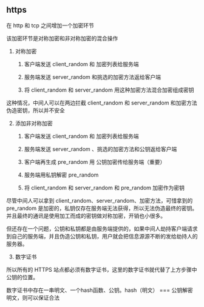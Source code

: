## https

在 http 和 tcp 之间增加一个加密环节

该加密环节是对称加密和非对称加密的混合操作

1. 对称加密

    1. 客户端发送 client_random 和 加密列表给服务端

    2. 服务端发送 server_random 和挑选的加密方法返给客户端

    3. 将 client_random 和 server_random 用这种加密方法混合加密组成密钥

这种情况，中间人可以在两边拦截 client_random 和 server_random 和加密方法伪造密钥，所以并不安全

2. 添加非对称加密

    1. 客户端发送 client_random 和 加密列表给服务端

    2. 服务端发送 server_random 、挑选的加密方法和公钥返给客户端

    3. 客户端再生成 pre_random 用 公钥加密传给服务端（重要）

    4. 服务端用私钥解密 pre_random

    5. 将 client_random 和 server_random 和 pre_random 加密作为密钥

尽管中间人可以拿到 client_random、server_random、加密方法，可惜拿到的 pre_random 是加密的，私钥仅存在服务端无法获得，所以无法伪造最终的密钥。并且最终的通讯是使用加工而成的密钥做对称加密，开销也小很多。

但还存在一个问题，公钥和私钥都是由服务端提供的，如果中间人劫持客户端请求到自己的服务端，并且伪造公钥和私钥，用户就会把信息源源不断的发给劫持人的服务器。

3. 数字证书

所以所有的 HTTPS 站点都必须有数字证书，这里的数字证书就代替了上方步骤中公钥的位置。

数字证书中存在一串明文、一个hash函数、公钥。hash（明文） === 公钥解密明文，则可以保证合法